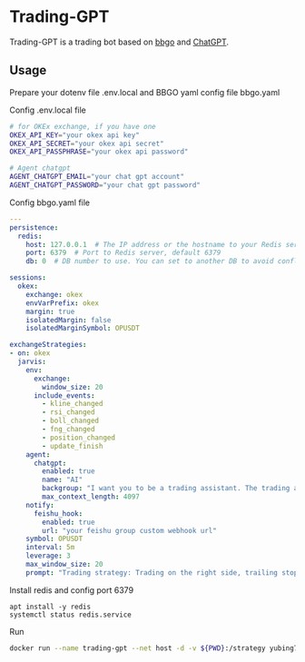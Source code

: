 # Trading-GPT
Trading-GPT is a trading bot based on [bbgo](https://github.com/c9s/bbgo) and [ChatGPT](https://github.com/yubing744/chatgpt-go).

## Usage
Prepare your dotenv file .env.local and BBGO yaml config file bbgo.yaml

Config .env.local file
``` bash
# for OKEx exchange, if you have one
OKEX_API_KEY="your okex api key"
OKEX_API_SECRET="your okex api secret"
OKEX_API_PASSPHRASE="your okex api password"

# Agent chatgpt
AGENT_CHATGPT_EMAIL="your chat gpt account"
AGENT_CHATGPT_PASSWORD="your chat gpt password"
```

Config bbgo.yaml file
``` yaml
---
persistence:
  redis:
    host: 127.0.0.1  # The IP address or the hostname to your Redis server, 127.0.0.1 if same as BBGO  
    port: 6379  # Port to Redis server, default 6379
    db: 0  # DB number to use. You can set to another DB to avoid conflict if other applications are using Redis too.

sessions:
  okex:
    exchange: okex
    envVarPrefix: okex
    margin: true
    isolatedMargin: false
    isolatedMarginSymbol: OPUSDT

exchangeStrategies:
- on: okex
  jarvis:
    env:
      exchange:
        window_size: 20
      include_events:
        - kline_changed
        - rsi_changed
        - boll_changed
        - fng_changed
        - position_changed
        - update_finish
    agent:
      chatgpt:
        enabled: true
        name: "AI"
        backgroup: "I want you to be a trading assistant. The trading assistant supports registering entities, analyzes market data provided by entities, and generates entity control commands. After receiving the command, the entity will report the result of the command execution. The goal of the transaction assistant is: to maximize returns by generating entity control commands."
        max_context_length: 4097
    notify:
      feishu_hook:
        enabled: true
        url: "your feishu group custom webhook url"
    symbol: OPUSDT
    interval: 5m
    leverage: 3
    max_window_size: 20
    prompt: "Trading strategy: Trading on the right side, trailing stop loss 3%, trailing stop profit 10%."
```

Install redis and config port 6379
```
apt install -y redis
systemctl status redis.service
```

Run
``` bash
docker run --name trading-gpt --net host -d -v ${PWD}:/strategy yubing744/trading-gpt:latest run
```
